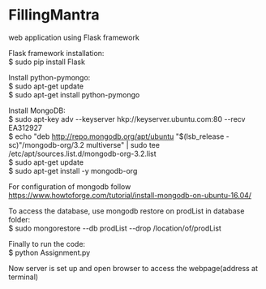 # FillingMantra
web application using Flask framework

Flask framework installation:<br>
$ sudo pip install Flask<br>

Install python-pymongo:<br>
$ sudo apt-get update<br>
$ sudo apt-get install python-pymongo<br>

Install MongoDB:<br>
$ sudo apt-key adv --keyserver hkp://keyserver.ubuntu.com:80 --recv EA312927<br>
$ echo "deb http://repo.mongodb.org/apt/ubuntu "$(lsb_release -sc)"/mongodb-org/3.2 multiverse" | sudo tee /etc/apt/sources.list.d/mongodb-org-3.2.list<br>
$ sudo apt-get update<br>
$ sudo apt-get install -y mongodb-org<br>

For configuration of mongodb follow<br>
https://www.howtoforge.com/tutorial/install-mongodb-on-ubuntu-16.04/<br>

To access the database, use mongodb restore on prodList in database folder:<br>
$ sudo mongorestore --db prodList --drop /location/of/prodList<br>

Finally to run the code:<br>
$ python Assignment.py<br>

Now server is set up and open browser to access the webpage(address at terminal)
